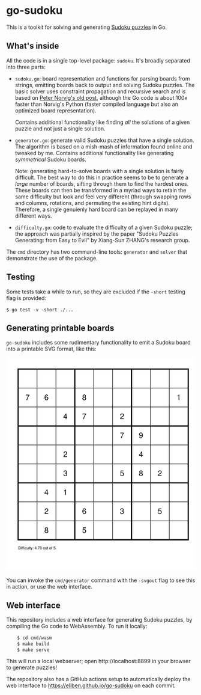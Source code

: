 # go-sudoku

This is a toolkit for solving and generating [Sudoku
puzzles](https://en.wikipedia.org/wiki/Sudoku) in Go.

## What's inside

All the code is in a single top-level package: `sudoku`. It's broadly separated
into three parts:

* `sudoku.go`: board representation and functions for parsing boards from
  strings, emitting boards back to output and solving Sudoku puzzles. The
  basic solver uses constraint propagation and recursive search and is based on
  [Peter Norvig's old post](https://norvig.com/sudoku.html), although the Go
  code is about 100x faster than Norvig's Python (faster compiled language but
  also an optimized board representation).

  Contains additional functionality like finding _all_ the solutions of a given
  puzzle and not just a single solution.

* `generator.go`: generate valid Sudoku puzzles that have a single solution.
  The algorithm is based on a mish-mash of information found online and tweaked
  by me. Contains additional functionality like generating _symmetrical_
  Sudoku boards.

  Note: generating hard-to-solve boards with a single solution is fairly
  difficult. The best way to do this in practice seems to be to generate a
  _large_ number of boards, sifting through them to find the hardest ones.
  These boards can then be transformed in a myriad ways to retain the same
  difficulty but look and feel very different (through swapping rows and
  columns, rotations, and permuting the existing hint digits). Therefore,
  a single genuienly hard board can be replayed in many different ways.

* `difficulty.go`: code to evaluate the difficulty of a given Sudoku puzzle;
  the approach was partially inspired by the paper "Sudoku Puzzles Generating:
  from Easy to Evil" by Xiang-Sun ZHANG's research group.

The `cmd` directory has two command-line tools: `generator` and `solver` that
demonstrate the use of the package.

## Testing

Some tests take a while to run, so they are excluded if the `-short` testing
flag is provided:

    $ go test -v -short ./...

## Generating printable boards

`go-sudoku` includes some rudimentary functionality to emit a Sudoku board into
a printable SVG format, like this:

![SVG board sample](/doc/genb.svg)

You can invoke the `cmd/generator` command with the `-svgout` flag to see this
in action, or use the web interface.

## Web interface

This repository includes a web interface for generating Sudoku puzzles, by
compiling the Go code to WebAssembly. To run it locally:


		$ cd cmd/wasm
		$ make build
		$ make serve

This will run a local webserver; open http://localhost:8899 in your browser
to generate puzzles!

The repository also has a GitHub actions setup to automatically deploy the web
interface to https://eliben.github.io/go-sudoku on each commit.
